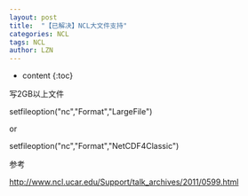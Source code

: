 ```yaml
---
layout: post
title:  "【已解决】NCL大文件支持" 
categories: NCL
tags: NCL
author: LZN
---
```


* content
{:toc}

写2GB以上文件

setfileoption("nc","Format","LargeFile")

or

setfileoption("nc","Format","NetCDF4Classic")

参考

http://www.ncl.ucar.edu/Support/talk_archives/2011/0599.html